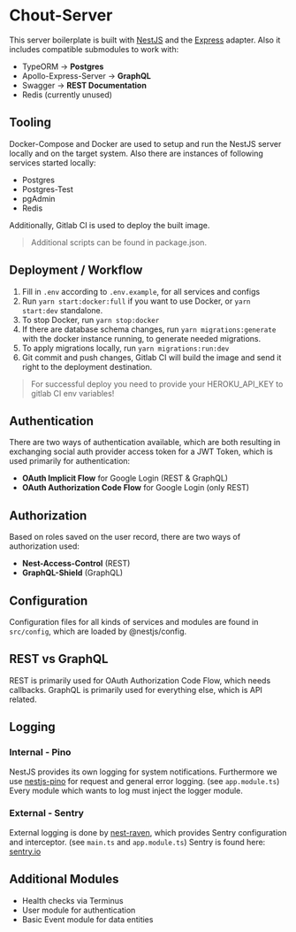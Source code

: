 # Chout-Server
This server boilerplate is built with [NestJS](https://nestjs.com/) and the [Express](https://expressjs.com/de/) adapter.
Also it includes compatible submodules to work with:
- TypeORM -> **Postgres**
- Apollo-Express-Server -> **GraphQL**
- Swagger -> **REST Documentation**
- Redis (currently unused)

## Tooling
Docker-Compose and Docker are used to setup and run the NestJS server locally and on the target system.
Also there are instances of following services started locally:
- Postgres
- Postgres-Test
- pgAdmin
- Redis

Additionally, Gitlab CI is used to deploy the built image.

> Additional scripts can be found in package.json.

## Deployment / Workflow
1. Fill in `.env` according to `.env.example`, for all services and configs
2. Run `yarn start:docker:full` if you want to use Docker, or `yarn start:dev` standalone.
3. To stop Docker, run `yarn stop:docker`
4. If there are database schema changes, run `yarn migrations:generate` with the docker instance running, to generate needed migrations.
5. To apply migrations locally, run `yarn migrations:run:dev`
6. Git commit and push changes, Gitlab CI will build the image and send it right to the deployment destination.

> For successful deploy you need to provide your HEROKU_API_KEY to gitlab CI env variables!

## Authentication
There are two ways of authentication available, which are both resulting in exchanging social auth provider access token for a JWT Token, which is used primarily for authentication:

- **OAuth Implicit Flow** for Google Login (REST & GraphQL)
- **OAuth Authorization Code Flow** for Google Login (only REST)

## Authorization
Based on roles saved on the user record, there are two ways of authorization used:

- **Nest-Access-Control** (REST)
- **GraphQL-Shield** (GraphQL)

## Configuration
Configuration files for all kinds of services and modules are found in `src/config`, which are loaded by @nestjs/config.

## REST vs GraphQL
REST is primarily used for OAuth Authorization Code Flow, which needs callbacks.
GraphQL is primarily used for everything else, which is API related.

## Logging
### Internal - Pino
NestJS provides its own logging for system notifications.
Furthermore we use [nestjs-pino](https://github.com/iamolegga/nestjs-pino) for request and general error logging. (see `app.module.ts`)
Every module which wants to log must inject the logger module.

### External - Sentry
External logging is done by [nest-raven](https://www.npmjs.com/package/nest-raven), which provides Sentry configuration and interceptor.
(see `main.ts` and `app.module.ts`)
Sentry is found here: [sentry.io](https://sentry.io/)

## Additional Modules
- Health checks via Terminus
- User module for authentication
- Basic Event module for data entities